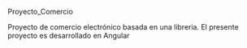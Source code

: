 Proyecto_Comercio

Proyecto de comercio electrónico basada en una libreria.
El presente proyecto es desarrollado en Angular 